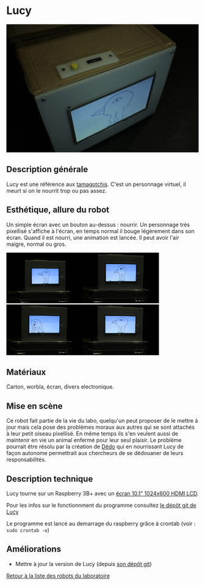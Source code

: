 # Lucy

![](/ressources/photos/lucy.JPG)

## Description générale

Lucy est une référence aux [tamagotchis](https://fr.wikipedia.org/wiki/Tamagotchi). C'est un personnage virtuel, il meurt si on le nourrit trop ou pas assez.

## Esthétique, allure du robot

Un simple écran avec un bouton au-dessus : nourrir. Un personnage très pixellisé s'affiche à l'écran, en temps normal il bouge légèrement dans son écran. Quand il est nourri, une animation est lancée. Il peut avoir l'air maigre, normal ou gros.

![](/ressources/photos/lucy1.JPG)![](/ressources/photos/lucy2.JPG)![](/ressources/photos/lucy3.JPG)![](/ressources/photos/lucy4.JPG)

## Matériaux

Carton, worbla, écran, divers electronique.

## Mise en scène

Ce robot fait partie de la vie du labo, quelqu'un peut proposer de le mettre à jour mais cela pose des problèmes moraux aux autres qui se sont attachés à leur petit oiseau pixellisé. En même temps ils s'en veulent aussi de maintenir en vie un animal enfermé pour leur seul plaisir. Le problème pourrait être résolu par la création de [Dédo](/contenu/robots/dedo.md) qui en nourrissant Lucy de façon autonome permettrait aux chercheurs de se dédouaner de leurs responsabilités.

## Description technique

Lucy tourne sur un Raspberry 3B+ avec un [écran 10.1" 1024x600 HDMI LCD](https://www.kubii.fr/ecrans-afficheurs/2237-ecran-tactile-101-1024x600-hdmi-lcd-kubii-3272496011458.html). 

Pour les infos sur le fonctionnment du programme consultez [le dépõt git de Lucy](https://github.com/LeonLenclos/lucy)

Le programme est lancé au demarrage du raspberry grâce à crontab (voir : `sudo crontab -e`)

## Améliorations

- Mettre à jour la version de Lucy (depuis [son dépôt git](https://github.com/LeonLenclos/lucy))

[Retour à la liste des robots du laboratoire](.)

